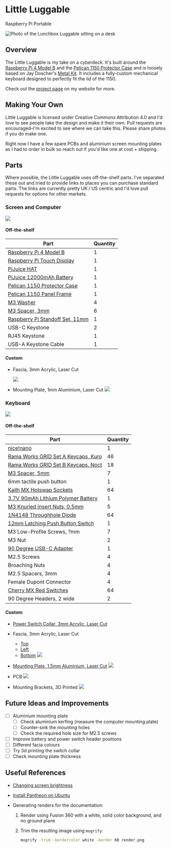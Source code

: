 # Little Luggable

Raspberry Pi Portable

![Photo of the Lunchbox Luggable sitting on a desk](images/hero.jpg)

## Overview

The Little Luggable is my take on a cyberdeck. It's built around the [Raspberry Pi 4 Model B](https://www.raspberrypi.com/products/raspberry-pi-4-model-b/) and the [Pelican 1150 Protector Case](https://www.peli.com/eu/en/product/cases/protector/1150) and is loosely based on Jay Doscher's [Metal Kit](https://doscher.com/work/metal-kit). It includes a fully-custom mechanical keyboard designed to perfectly fit the lid of the 1150.

Check out the [project page](https://jbmorley.co.uk/projects/little-luggable) on my website for more.

## Making Your Own

Little Luggable is licensed under Creative Commons Attribution 4.0 and I'd love to see people take the design and make it their own. Pull requests are encouraged–I'm excited to see where we can take this. Please share photos if you do make one.

Right now I have a few spare PCBs and aluminium screen mounting plates as I had to order in bulk so reach out if you'd like one at cost + shipping.

## Parts

Where possible, the Little Luggable uses off-the-shelf parts. I've separated these out and tried to provide links to places you can purchase standard parts. The links are currently pretty UK / US centric and I'd love pull requests for options for other markets.

### Screen and Computer

![](images/screen-assembly.png)

#### Off-the-shelf

| **Part**                                                     | **Quantity** |
| ------------------------------------------------------------ | ------------ |
| [Raspberry Pi 4 Model B](https://www.raspberrypi.com/products/raspberry-pi-4-model-b/) | 1            |
| [Raspberry Pi Touch Display](https://www.raspberrypi.com/products/raspberry-pi-touch-display/) | 1            |
| [PiJuice HAT](https://uk.pi-supply.com/products/pijuice-standard) | 1            |
| [PiJuice 12000mAh Battery](https://uk.pi-supply.com/products/pijuice-12000mah-battery) | 1            |
| [Pelican 1150 Protector Case](https://peliproducts.co.uk/products/1150-protector-case) | 1            |
| [Pelican 1150 Panel Frame](https://peliproducts.co.uk/products/1150-panel-frame) | 1            |
| [M3 Washer](https://www.amazon.co.uk/3mm-Flat-Washer-Form-Stainless/dp/B08TDPSBBY) | 4            |
| [M3 Spacer, 3mm](https://www.amazon.co.uk/dp/B0BHJP3KJP)     | 6            |
| [Raspberry Pi Standoff Set, 11mm](https://thepihut.com/products/raspberry-pi-standoff-set-11mm) | 1            |
| USB-C Keystone                                               | 2            |
| RJ45 Keystone                                                | 1            |
| USB-A Keystone Cable                                         | 1            |

#### Custom

- Fascia, 3mm Acrylic, Laser Cut

  ![](images/fascia.png)

- Mounting Plate, 1mm Aluminium, Laser Cut
  ![](images/mounting-plate.png)

### Keyboard

![](images/keyboard-assembly.png)

#### Off-the-shelf

| **Part**                                                     | **Quantity** |
| ------------------------------------------------------------ | ------------ |
| [nice!nano](https://nicekeyboards.com/nice-nano/)            | 1            |
| [Rama Works GRID Set A Keycaps, Kuro](https://ramaworks.store/collections/grid/products/grid-set-a?variant=16185106235435) | 46           |
| [Rama Works GRID Set B Keycaps, Noct](https://ramaworks.store/collections/grid/products/grid-set-b?variant=31922049286222) | 18           |
| [M3 Spacer, 5mm](https://www.amazon.co.uk/dp/B0BHKJG3ST)     | 7            |
| 6mm tactile push button                                      | 1            |
| [Kailh MX Hotswap Sockets](https://mechboards.co.uk/products/kailh-hotswap-sockets) | 64           |
| [3.7V 90mAh Lithium Polymer Battery](https://www.ebay.co.uk/itm/195234783901) | 1            |
| [M3 Knurled Insert Nuts, 0.5mm](https://www.amazon.co.uk/dp/B09MCX5HN5) | 5            |
| [1N4148 Throughhole Diode](https://mechboards.co.uk/products/throughhole-diodes) | 64           |
| [12mm Latching Push Button Switch](https://www.amazon.co.uk/dp/B08L484J7W) | 1            |
| M3 Low-Profile Screws, ?mm                                   | 7            |
| M3 Nut                                                       | 2            |
| [90 Degree USB-C Adapter](https://www.amazon.co.uk/dp/B078MX7L84) | 1            |
| M2.5 Screws                                                  | 4            |
| Broaching Nuts                                               | 4            |
| M2.5 Spacers, 3mm                                            | 4            |
| Female Dupont Connector                                      | 4            |
| [Cherry MX Red Switches](https://mechboards.co.uk/products/cherry-mx-red) | 64           |
| 90 Degree Headers, 2 wide                                    | 2            |

#### Custom

- [Power Switch Collar, 3mm Acrylic, Laser Cut](manufacture/v7/switch-collar.dxf)

- Fascia, 3mm Acrylic, Laser Cut
  
  - [Top](manufacture/v7/keyboard-fascia-top.dxf)
  - [Left](manufacture/v7/keyboard-fascia-left.dxf)
  - [Bottom](manufacture/v7/keyboard-fascia-bottom.dxf)
  ![](images/keyboard-fascia.png)
  
- [Mounting Plate, 1.5mm Aluminium, Laser Cut](manufacture/v7/keyboard-mounting-plate.dxf)
  ![](images/keyboard-mounting-plate.png)

  

- PCB
  ![](images/keyboard-pcb.png)

- Mounting Brackets, 3D Printed
  ![](images/keyboard-mounting-brackets.png)

## Future Ideas and Improvements

- [ ] Aluminium mounting plate
  - [ ] Check aluminium kerfing (measure the computer mounting plate)
  - [ ] Counter-sink the mounting holes
  - [ ] Check the required hole size for M2.5 screws
- [ ] Improve battery and power switch header positions
- [ ] Different facia colours
- [ ] Try 3d printing the switch collar
- [ ] Check mounting plate thickness

## Useful References

- [Changing screen brightness](https://forums.raspberrypi.com/viewtopic.php?t=214086)
- [Install Pantheon on Ubuntu](https://askubuntu.com/questions/1432304/how-to-install-pantheon-files-elementary-os-file-manager-in-ubuntu-os-with-op)
- Generating renders for the documentation:

  1. Render using Fusion 360 with a white, solid color background, and no ground plane

  2. Trim the resulting image using `mogrify`:
     ```bash
     mogrify -trim -bordercolor white -border 60 render.png
     ```

     
